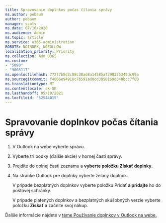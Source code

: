 ```yaml
---
title: Spravovanie doplnkov počas čítania správy
ms.author: pebaum
author: pebaum
manager: scotv
ms.date: 07/16/2020
ms.audience: Admin
ms.topic: article
ms.service: o365-administration
ROBOTS: NOINDEX, NOFOLLOW
localization_priority: Priority
ms.collection: Adm_O365
ms.custom:
- "5890"
- "9003117"
ms.openlocfilehash: 772f7b8d3c88c38ad8a14585af398325349dc99a
ms.sourcegitcommit: f4866e94918c7b591ad0cd3b58169d340bcc7f00
ms.translationtype: MT
ms.contentlocale: sk-SK
ms.lasthandoff: 05/19/2021
ms.locfileid: "52544015"
---
```

# <a name="how-to-manage-add-ins-while-reading-a-message"></a>Spravovanie doplnkov počas čítania správy

1. V Outlook na webe vyberte správu.
    
2. Vyberte tri bodky (ďalšie akcie) v hornej časti správy.

3. Prejdite do dolnej časti zoznamu a **vyberte položku Získať doplnky**.
    
4. Na stránke Outlook pre doplnky vyberte želaný doplnok.
    
    V prípade bezplatných doplnkov vyberte položku Pridať **a pridajte** ho do poštovej schránky.
    
    V prípade platených doplnkov a bezplatných skúšobných verzie vyberte položku **Získať** a začnite svoj nákup.
    
Ďalšie informácie nájdete v [téme Používanie doplnkov v Outlook na webe.](https://support.microsoft.com/office/using-add-ins-in-outlook-on-the-web-8f2ce816-5df4-44a5-958c-f7f9d6dabdce)